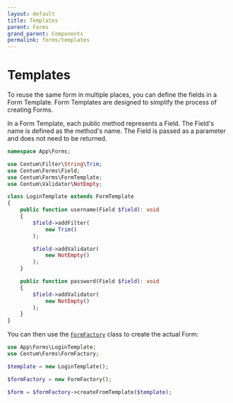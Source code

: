 ```yaml
---
layout: default
title: Templates
parent: Forms
grand_parent: Components
permalink: forms/templates
---
```




# Templates

To reuse the same form in multiple places, you can define the fields in a Form Template.
Form Templates are designed to simplify the process of creating Forms.

In a Form Template, each public method represents a Field.
The Field's name is defined as the method's name.
The Field is passed as a parameter and does not need to be returned.

```php
namespace App\Forms;

use Centum\Filter\String\Trim;
use Centum\Forms\Field;
use Centum\Forms\FormTemplate;
use Centum\Validator\NotEmpty;

class LoginTemplate extends FormTemplate
{
    public function username(Field $field): void
    {
        $field->addFilter(
            new Trim()
        );

        $field->addValidator(
            new NotEmpty()
        );
    }

    public function password(Field $field): void
    {
        $field->addValidator(
            new NotEmpty()
        );
    }
}
```

You can then use the [`FormFactory`](https://github.com/SidRoberts/centum/tree/development/src/Forms/FormFactory.php) class to create the actual Form:

```php
use App\Forms\LoginTemplate;
use Centum\Forms\FormFactory;

$template = new LoginTemplate();

$formFactory = new FormFactory();

$form = $formFactory->createFromTemplate($template);
```
